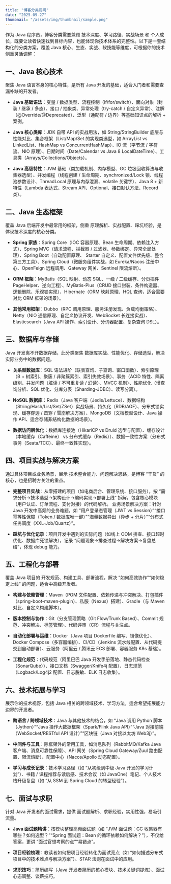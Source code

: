 ```yaml
---
title: "博客分类说明"
date: "2025-09-27"
thumbnail: "/assets/img/thumbnail/sample.png"
---
```


作为 Java 程序员，博客分类需要兼顾 技术深度、学习路径、实战场景 和 个人成长，既要让读者快速找到目标内容，也能体现你技术体系的完整性。以下是一套结构化的分类方案，覆盖 Java 核心、生态、实战、软技能等维度，可根据你的技术侧重灵活调整：

## **一、Java 核心技术**

聚焦 Java 语言本身的核心特性，是所有 Java 开发的基础，适合入门者和需要查漏补缺的开发者。

- **Java 基础语法**：变量 / 数据类型、流程控制（if/for/switch）、面向对象（封装 / 继承 / 多态）、接口 / 抽象类、异常处理（try-catch / 自定义异常）、注解（@Override/@Deprecated）、泛型（通配符 / 边界）等基础知识点的解析 + 案例。

- **Java 核心类库**：JDK 自带 API 的实战用法，如 String/StringBuilder 底层与性能对比、集合框架（List/Map/Set 的实现类选型，如 ArrayList vs LinkedList、HashMap vs ConcurrentHashMap）、IO 流（字节流 / 字符流、NIO 原理）、日期时间（Date/Calendar vs Java 8 LocalDateTime）、工具类（Arrays/Collections/Objects）。

- **Java 高级特性**：JVM 基础（类加载机制、内存模型、GC 垃圾回收算法与收集器选型）、并发编程（线程创建 / 生命周期、synchronized/Lock 锁、线程池参数设计、ThreadLocal 原理与内存泄漏、volatile 关键字）、Java 8 + 新特性（Lambda 表达式、Stream API、Optional、接口默认方法、Record 类）。

## **二、Java 生态框架**

覆盖 Java 后端开发中最常用的框架，侧重 原理解析、实战配置、踩坑经验，是体现技术深度的核心分类。

- **Spring 家族**：Spring Core（IOC 容器原理、Bean 生命周期、依赖注入方式）、Spring MVC（请求流程、拦截器 / 过滤器、参数绑定、异常全局处理）、Spring Boot（自动配置原理、 Starter 自定义、配置文件优先级、整合第三方工具）、Spring Cloud（微服务组件实战，如 Eureka/Nacos 注册中心、OpenFeign 远程调用、Gateway 网关、Sentinel 限流熔断）。

- **ORM 框架**：MyBatis（SQL 映射、动态 SQL、一级 / 二级缓存、分页插件 PageHelper、逆向工程）、MyBatis-Plus（CRUD 接口封装、条件构造器、逻辑删除、乐观锁实现）、Hibernate（ORM 映射原理、HQL 查询，适合需要对比 ORM 框架的场景）。

- **其他常用框架**：Dubbo（RPC 调用原理、服务注册发现、负载均衡策略）、Netty（NIO 通信原理、自定义协议开发、WebSocket 长连接实战）、Elasticsearch（Java API 操作、索引设计、分词器配置、复杂查询 DSL）。

## **三、数据库与存储**

Java 开发离不开数据存储，此分类聚焦 数据库实战、性能优化、存储选型，解决实际业务中的数据问题。

- **关系型数据库**：SQL 语法进阶（联表查询、子查询、窗口函数）、索引原理（B + 树索引、聚簇 / 非聚簇索引、索引失效场景）、事务（ACID 特性、隔离级别、并发问题（脏读 / 不可重复读 / 幻读）、MVCC 机制）、性能优化（慢查询分析、SQL 优化、分库分表（Sharding-JDBC）、读写分离）。

- **NoSQL 数据库**：Redis（Java 客户端（Jedis/Lettuce）、数据结构（String/Hash/List/Set/ZSet）实战场景、持久化（RDB/AOF）、分布式锁实现、缓存穿透 / 击穿 / 雪崩解决方案）、MongoDB（文档模型设计、Java 操作 API、适合存储非结构化数据的场景）。

- **数据访问层优化**：数据库连接池（HikariCP vs Druid 选型与配置）、缓存设计（本地缓存（Caffeine） vs 分布式缓存（Redis））、数据一致性方案（分布式事务（Seata/TCC）、最终一致性实现）。

## **四、项目实战与解决方案**

通过具体项目或业务场景，展示 技术整合能力、问题解决思路，是博客 “干货” 的核心，也是招聘方关注的重点。

- **完整项目实战**：从零搭建的项目（如电商后台、管理系统、接口服务），按 “需求分析→技术选型→架构设计→编码实现→部署上线” 拆解，包含核心模块（用户认证、订单流程、支付对接）的代码解析。
业务场景解决方案：针对 Java 开发中高频的业务难题，如 “用户登录态管理（JWT vs Session）”“接口幂等性保障（Token / 数据库唯一键）”“海量数据导出（异步 + 分片）”“分布式任务调度（XXL-Job/Quartz）”。

- **踩坑与优化记录**：项目开发中遇到的实际问题（如线上 OOM 排查、接口超时优化、数据库死锁解决），记录 “问题现象→排查过程→解决方案→复盘总结”，体现 debug 能力。

## **五、工程化与部署**

覆盖 Java 项目的 开发规范、构建工具、部署流程，解决 “如何高效协作”“如何稳定上线” 的问题，适合中高级开发者。

- **构建与依赖管理**：Maven（POM 文件配置、依赖传递与冲突解决、打包插件（spring-boot-maven-plugin）、私服（Nexus）搭建）、Gradle（与 Maven 对比、自定义构建脚本）。

- **版本控制与协作**：Git（分支管理策略（Git Flow/Trunk Based）、Commit 规范、冲突解决、标签管理）、代码评审（CR）流程与关注点。

- **自动化部署与运维**：Docker（Java 项目 Dockerfile 编写、镜像优化）、Docker Compose（多容器编排）、CI/CD（Jenkins 流水线配置、从代码提交到自动部署）、云服务（阿里云 / 腾讯云 ECS 部署、容器服务 K8s 基础）。

- **工程化规范**：代码规范（阿里巴巴 Java 开发手册落地、静态代码检查（SonarQube））、接口文档（Swagger/Knife4j 配置）、日志规范（Logback/Log4j2 配置、日志脱敏、ELK 日志收集）。

## **六、技术拓展与学习**

展示你的技术视野，包括 Java 相关的跨领域技术、学习方法，适合希望拓展能力边界的开发者。

- **跨语言 / 跨领域技术**：Java 与其他技术的结合，如 “Java 调用 Python 脚本（Jython）”“Java 操作大数据框架（Spark/Flink Java API）”“Java 对接前端（WebSocket/RESTful API 设计）”“区块链（Java 对接以太坊 Web3j）”。

- **中间件与工具**：除框架外的常用工具，如消息队列（RabbitMQ/Kafka Java 客户端、消息可靠性保障）、API 网关（Spring Cloud Gateway/Zuul 路由配置、限流熔断）、配置中心（Nacos/Apollo 动态配置）。

- **学习与成长记录**：技术学习路径（如 “从初级到中级 Java 开发的学习计划”）、书籍 / 课程推荐与读后感、技术会议（如 JavaOne）笔记、个人技术栈升级复盘（如 “从 SSM 到 Spring Cloud 的转型经验”）。

## **七、面试与求职**

针对 Java 开发者的面试需求，提供 面试题解析、求职经验，实用性强，易吸引流量。

- **Java 面试题精讲**：按模块整理高频面试题（如 “JVM 面试题：GC 收集器有哪些？如何选型？”“Spring 面试题：Bean 的循环依赖如何解决？”），不仅给答案，更讲 “面试官想考察的点”“易错点”。

- **项目经验梳理**：教读者如何把项目经验转化为面试亮点（如 “如何描述分布式项目中的技术难点与解决方案”）、STAR 法则在面试中的应用。

- **求职技巧**：简历编写（Java 开发者简历的核心模块、技术关键词提炼）、面试心态调整、谈薪技巧。
